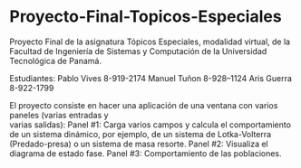 # Proyecto-Final-Topicos-Especiales
 Proyecto Final de la asignatura Tópicos Especiales, modalidad virtual, de la Facultad de Ingeniería de Sistemas y Computación de la Universidad Tecnológica de Panamá.
 
 Estudiantes: 
Pablo Vives 8-919-2174
Manuel Tuñon 8-928–1124
Aris Guerra 8-922-1799

El proyecto consiste en hacer	una	aplicación	de	una	ventana	con	varios paneles	(varias entradas y	
varias salidas):
Panel	#1:	Carga	varios	campos	y	calcula	el	comportamiento	de	un	 sistema	dinámico,	por	ejemplo,	de	un	sistema	de	Lotka-Volterra	
(Predado-presa)	o	un	sistema	de	masa	resorte.
Panel	#2:	Visualiza	el	diagrama	de	estado	fase.
Panel	#3:	Comportamiento	de	las	poblaciones.
